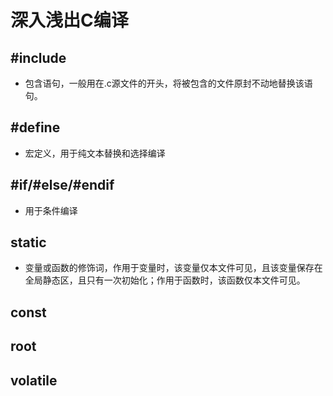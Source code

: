 # 深入浅出C编译
## #include
- 包含语句，一般用在.c源文件的开头，将被包含的文件原封不动地替换该语句。
## #define
- 宏定义，用于纯文本替换和选择编译
## #if/#else/#endif
- 用于条件编译
## static
- 变量或函数的修饰词，作用于变量时，该变量仅本文件可见，且该变量保存在全局静态区，且只有一次初始化；作用于函数时，该函数仅本文件可见。
## const
## root
## volatile
